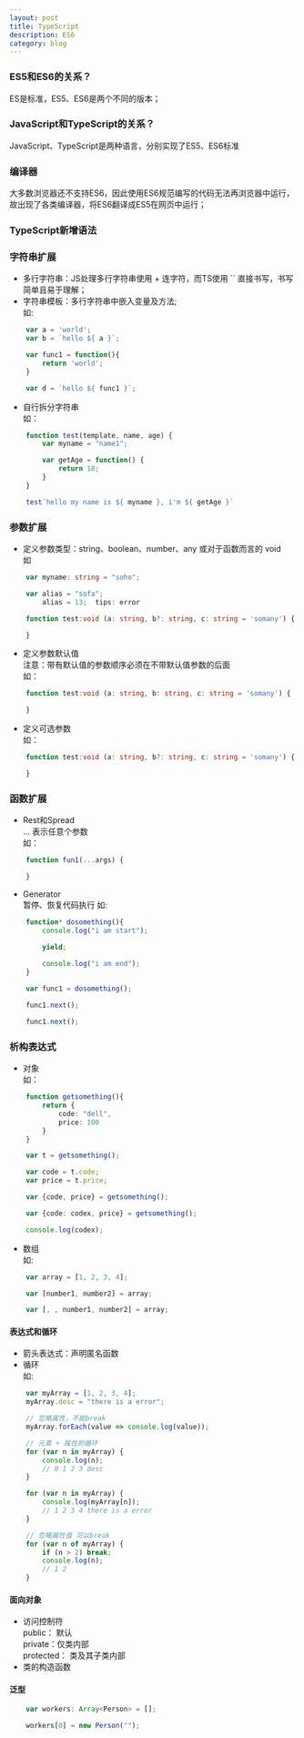 ```yaml
---
layout: post
title: TypeScript
description: ES6
category: blog
---
```


### ES5和ES6的关系？      
ES是标准，ES5、ES6是两个不同的版本； 
     
### JavaScript和TypeScript的关系？    
JavaScript、TypeScript是两种语言，分别实现了ES5、ES6标准

### 编译器    
大多数浏览器还不支持ES6，因此使用ES6规范编写的代码无法再浏览器中运行，故出现了各类编译器，将ES6翻译成ES5在网页中运行；

### TypeScript新增语法

### 字符串扩展
- 多行字符串：JS处理多行字符串使用 + 连字符，而TS使用 `` 直接书写，书写简单且易于理解；
- 字符串模板：多行字符串中嵌入变量及方法;     
如:
``` typescript 
    var a = 'world';
    var b = `hello ${ a }`;

    var func1 = function(){
        return 'world';
    }

    var d = `hello ${ func1 }`;
```

- 自行拆分字符串       
如：
``` typescript
    function test(template, name, age) {
        var myname = "name1";

        var getAge = function() {
            return 18;
        }
    }

    test`hello my name is ${ myname }, i'm ${ getAge }`
```

### 参数扩展
- 定义参数类型：string、boolean、number、any 或对于函数而言的 void     
如        
``` typescript
    var myname: string = "soho";

    var alias = "sofa";
        alias = 13;  tips: error 

    function test:void (a: string, b?: string, c: string = 'somany') {

    }
```

- 定义参数默认值  
注意：带有默认值的参数顺序必须在不带默认值参数的后面      
如：
``` typescript
    function test:void (a: string, b: string, c: string = 'somany') {

    }
```

- 定义可选参数     
如：
``` typescript
    function test:void (a: string, b?: string, c: string = 'somany') {

    }
```

### 函数扩展
- Rest和Spread   
... 表示任意个参数      
如：
``` typescript
    function fun1(...args) {

    }
```

- Generator   
暂停、恢复代码执行
如:
``` typescript
    function* dosomething(){
        console.log("i am start");

        yield;
        
        console.log("i am end");
    }

    var func1 = dosomething();

    func1.next();

    func1.next();
```

### 析构表达式
- 对象    
如：
``` typescript
    function getsomething(){
        return {
            code: "dell",
            price: 100
        }
    }

    var t = getsomething();

    var code = t.code;
    var price = t.price;

    var {code, price} = getsomething();

    var {code: codex, price} = getsomething();

    console.log(codex);
``` 
- 数组    
如:
``` typescript
    var array = [1, 2, 3, 4];

    var [number1, number2] = array;

    var [, , number1, number2] = array;
``` 

#### 表达式和循环
- 箭头表达式：声明匿名函数
- 循环     
如: 
``` typescript
    var myArray = [1, 2, 3, 4];
    myArray.desc = "there is a error";

    // 忽略属性，不能break
    myArray.forEach(value => console.log(value));

    // 元素 + 属性的循环
    for (var n in myArray) {
        console.log(n);
        // 0 1 2 3 desc
    }

    for (var n in myArray) {
        console.log(myArray[n]);
        // 1 2 3 4 there is a error
    }

    // 忽略属性值 可以break
    for (var n of myArray) {
        if (n > 2) break;
        console.log(n);
        // 1 2
    }
```

#### 面向对象
- 访问控制符  
public： 默认  
private：仅类内部   
protected： 类及其子类内部
- 类的构造函数

#### 泛型
``` typescript
    var workers: Array<Person> = [];

    workers[0] = new Person("");

```


